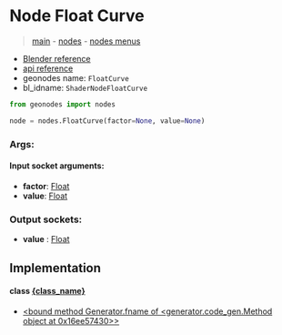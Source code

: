 # Node Float Curve

> [main](../structure.md) - [nodes](nodes.md) - [nodes menus](nodes_menus.md)

- [Blender reference](https://docs.blender.org/manual/en/latest/modeling/geometry_nodes/utilities/float_curve.html)
- [api reference](https://docs.blender.org/api/current/bpy.types.ShaderNodeFloatCurve.html)
- geonodes name: `FloatCurve`
- bl_idname: `ShaderNodeFloatCurve`

```python
from geonodes import nodes

node = nodes.FloatCurve(factor=None, value=None)
```

### Args:

#### Input socket arguments:

- **factor**: [Float](Float.md)
- **value**: [Float](Float.md)

### Output sockets:

- **value** : [Float](Float.md)

## Implementation

#### class [{class_name}]({class_name}.md)

 - [<bound method Generator.fname of <generator.code_gen.Method object at 0x16ee57430>>](Float.md#float_curve)
